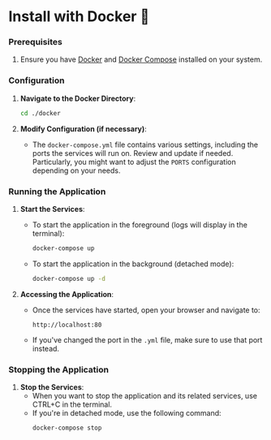 # Install with Docker 🐳

### Prerequisites
1. Ensure you have [Docker](https://www.docker.com/get-started) and [Docker Compose](https://docs.docker.com/compose/install/) installed on your system.

### Configuration
1. **Navigate to the Docker Directory**:
   ```bash
   cd ./docker
   ```

2. **Modify Configuration (if necessary)**:
   - The `docker-compose.yml` file contains various settings, including the ports the services will run on. Review and update if needed. Particularly, you might want to adjust the `PORTS` configuration depending on your needs.

### Running the Application
1. **Start the Services**:
   - To start the application in the foreground (logs will display in the terminal):
     ```bash
     docker-compose up
     ```
   - To start the application in the background (detached mode):
     ```bash
     docker-compose up -d
     ```

2. **Accessing the Application**:
   - Once the services have started, open your browser and navigate to:
     ```
     http://localhost:80
     ```
   - If you've changed the port in the `.yml` file, make sure to use that port instead.

### Stopping the Application
1. **Stop the Services**:
   - When you want to stop the application and its related services, use CTRL+C in the terminal. 
   - If you're in detached mode, use the following command:
     ```bash
     docker-compose stop
     ```
